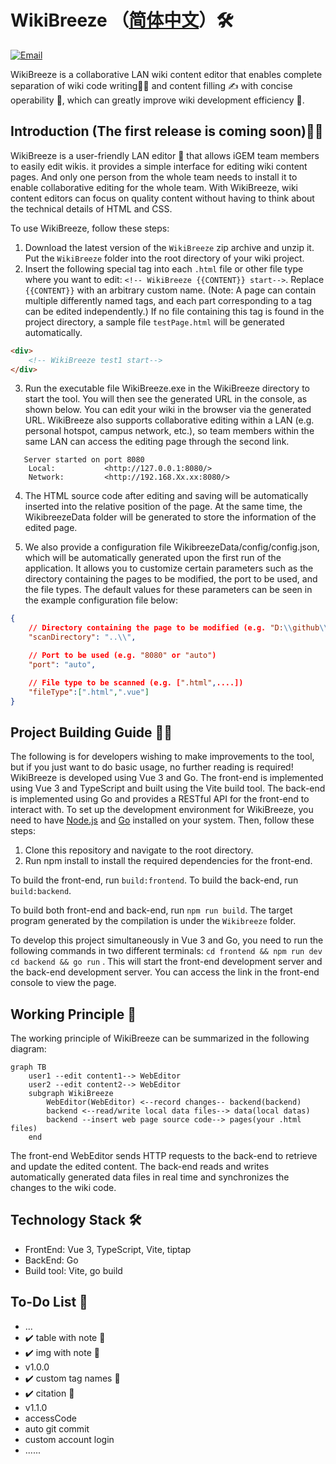 # WikiBreeze （[简体中文](https://github.com/950288/WikiBreeze/blob/main/README_zh.md)）🛠️

[![Email](https://img.shields.io/static/v1?label=Email&message=950288s@gmail.com&color=blue)](mailto:950288s@gmail.com)

WikiBreeze is a collaborative LAN wiki content editor that enables complete separation of wiki code writing🧑‍💻 and content filling ✍️ with concise operability 🦾, which can greatly improve wiki development efficiency 🥰.

## Introduction (The first release is coming soon)🧑‍💼

WikiBreeze is a user-friendly LAN editor 🧰 that allows iGEM team members to easily edit wikis. it provides a simple interface for editing wiki content pages. And only one person from the whole team needs to install it to enable collaborative editing for the whole team. With WikiBreeze, wiki content editors can focus on quality content without having to think about the technical details of HTML and CSS.

To use WikiBreeze, follow these steps:

1. Download the latest version of the `WikiBreeze` zip archive and unzip it. Put the `WikiBreeze` folder into the root directory of your wiki project.  
2. Insert the following special tag into each `.html` file or other file type where you want to edit: `<!-- WikiBreeze {{CONTENT}} start-->`. Replace `{{CONTENT}}` with an arbitrary custom name. (Note: A page can contain multiple differently named tags, and each part corresponding to a tag can be edited independently.) If no file containing this tag is found in the project directory, a sample file `testPage.html` will be generated automatically.
```html
<div> 
    <!-- WikiBreeze test1 start-->
</div>
```
3. Run the executable file WikiBreeze.exe in the WikiBreeze directory to start the tool. You will then see the generated URL in the console, as shown below. You can edit your wiki in the browser via the generated URL. WikiBreeze also supports collaborative editing within a LAN (e.g. personal hotspot, campus network, etc.), so team members within the same LAN can access the editing page through the second link.
```
   Server started on port 8080
    Local:           <http://127.0.0.1:8080/> 
    Network:         <http://192.168.Xx.xx:8080/>
```  
4. The HTML source code after editing and saving will be automatically inserted into the relative position of the page. At the same time, the WikibreezeData folder will be generated to store the information of the edited page.


5. We also provide a configuration file WikibreezeData/config/config.json, which will be automatically generated upon the first run of the application. It allows you to customize certain parameters such as the directory containing the pages to be modified, the port to be used, and the file types. The default values for these parameters can be seen in the example configuration file below:
```json
{
    // Directory containing the page to be modified (e.g. "D:\\github\\web\\src\\pages\\")
    "scanDirectory": "..\\",  

    // Port to be used (e.g. "8080" or "auto")
    "port": "auto",  

    // File type to be scanned (e.g. [".html",....])
    "fileType":[".html",".vue"]
}
```


## Project Building Guide 🧑‍💻 
The following is for developers wishing to make improvements to the tool, but if you just want to do basic usage, no further reading is required! 
WikiBreeze is developed using Vue 3 and Go. The front-end is implemented using Vue 3 and TypeScript and built using the Vite build tool. The back-end is implemented using Go and provides a RESTful API for the front-end to interact with.
To set up the development environment for WikiBreeze, you need to have [Node.js](https://nodejs.org/) and [Go](https://golang.org/) installed on your system. Then, follow these steps:
1. Clone this repository and navigate to the root directory. 
2. Run npm install to install the required dependencies for the front-end.
 
To build the front-end, run `build:frontend`. 
To build the back-end, run `build:backend`. 

To build both front-end and back-end, run `npm run build`. 
The target program generated by the compilation is under the `Wikibreeze` folder.

To develop this project simultaneously in Vue 3 and Go, you need to run the following commands in two different terminals:
`cd frontend && npm run dev`
`cd backend && go run` .
This will start the front-end development server and the back-end development server. You can access the link in the front-end console to view the page.

<!-- ## Project Building Guide 🧑‍💻

The following is for developers wishing to make improvements to the tool, but if you just want to do basic usage, no further reading is required!

WikiBreeze is developed using a modern stack that includes Vue 3 and Go. The front-end is implemented using Vue 3 and Typescript, and it is built using the Vite build tool. The back-end is implemented using Go and provides a RESTful API for the front-end to interact with.

To set up the development environment for WikiBreeze, you will need to have [Node.js](https://nodejs.org/) and [Go](https://golang.org/) installed on your system. Then, follow these steps to build the project:
1. Clone this repository and navigate to the root directory.
2. Run `npm install` to install the required dependencies for the front-end.
3. To build both the front-end and back-end for production, run `npm run build`.
4. The target program generated by the compilation is under the dist folder
   
To develop this project, you can run the following commands:
1. run `cd FrontEnd && npm run dev` to start the front-end development server.
2. run `cd BackEnd && go run .` to start the back-end development server.
3. access the link in the frontEnd console to view the page. -->

## Working Principle 📝

The working principle of WikiBreeze can be summarized in the following diagram:

```mermaid
graph TB
    user1 --edit content1--> WebEditor
    user2 --edit content2--> WebEditor 
    subgraph WikiBreeze
        WebEditor(WebEditor) <--record changes-- backend(backend)
        backend <--read/write local data files--> data(local datas)
        backend --insert web page source code--> pages(your .html files)
    end
```

The front-end WebEditor sends HTTP requests to the back-end to retrieve and update the edited content. The back-end reads and writes automatically generated data files in real time and synchronizes the changes to the wiki code.

## Technology Stack 🛠️

- FrontEnd: Vue 3, TypeScript, Vite, tiptap
- BackEnd: Go 
- Build tool: Vite, go build

## To-Do List 🤫
-  ...
-  ✔️ table with note 🦉
-  ✔️ img with note 🌌
-  v1.0.0
-  ✔️ custom tag names 🗽
-  ✔️ citation 🐰
-  v1.1.0
-  accessCode
-  auto git commit
-  custom account login
-  ......
